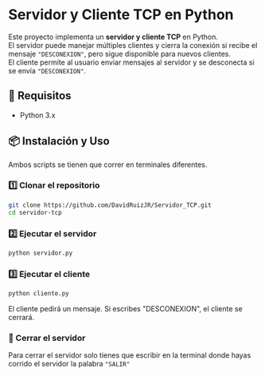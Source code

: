 # Servidor y Cliente TCP en Python

Este proyecto implementa un **servidor y cliente TCP** en Python.  
El servidor puede manejar múltiples clientes y cierra la conexión si recibe el mensaje `"DESCONEXION"`, pero sigue disponible para nuevos clientes.  
El cliente permite al usuario enviar mensajes al servidor y se desconecta si se envía `"DESCONEXION"`.

## 🚀 Requisitos
- Python 3.x

## 📦 Instalación y Uso
Ambos scripts se tienen que correr en terminales diferentes.

### 1️⃣ Clonar el repositorio
```bash
git clone https://github.com/DavidRuizJR/Servidor_TCP.git
cd servidor-tcp
```

### 2️⃣ Ejecutar el servidor
```bash
python servidor.py
```

### 3️⃣ Ejecutar el cliente
```bash
python cliente.py
```

El cliente pedirá un mensaje.
Si escribes "DESCONEXION", el cliente se cerrará.

### 🔌 Cerrar el servidor
Para cerrar el servidor solo tienes que escribir en la terminal donde hayas corrido el servidor
la palabra `"SALIR"`


